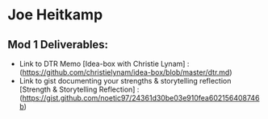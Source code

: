 # Joe Heitkamp


## Mod 1 Deliverables:
* Link to DTR Memo [Idea-box with Christie Lynam] : (https://github.com/christielynam/idea-box/blob/master/dtr.md)
* Link to gist documenting your strengths & storytelling reflection [Strength & Storytelling Reflection] : (https://gist.github.com/noetic97/24361d30be03e910fea602156408746b)
